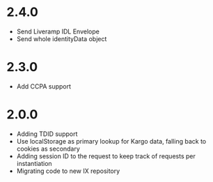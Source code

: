 # 2.4.0
- Send Liveramp IDL Envelope
- Send whole identityData object

# 2.3.0
- Add CCPA support

# 2.0.0
- Adding TDID support
- Use localStorage as primary lookup for Kargo data, falling back to cookies as secondary
- Adding session ID to the request to keep track of requests per instantiation
- Migrating code to new IX repository
